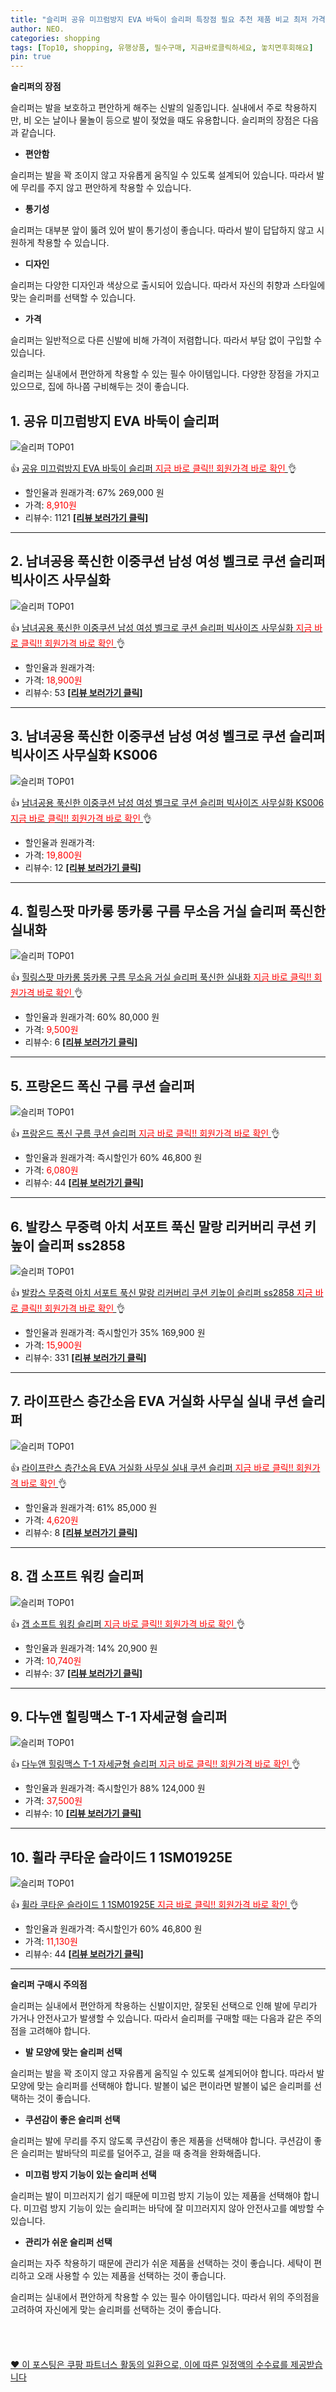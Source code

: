 ```yaml
---
title: "슬리퍼 공유 미끄럼방지 EVA 바둑이 슬리퍼 특장점 필요 추천 제품 비교 최저 가격 비교 장점 구매 후기 구매평"
author: NEO.
categories: shopping
tags: [Top10, shopping, 유행상품, 필수구매, 지금바로클릭하세요, 놓치면후회해요]
pin: true
---
```

**슬리퍼의 장점**

슬리퍼는 발을 보호하고 편안하게 해주는 신발의 일종입니다. 실내에서 주로 착용하지만, 비 오는 날이나 물놀이 등으로 발이 젖었을 때도 유용합니다. 슬리퍼의 장점은 다음과 같습니다.

* **편안함**

슬리퍼는 발을 꽉 조이지 않고 자유롭게 움직일 수 있도록 설계되어 있습니다. 따라서 발에 무리를 주지 않고 편안하게 착용할 수 있습니다.

* **통기성**

슬리퍼는 대부분 앞이 뚫려 있어 발이 통기성이 좋습니다. 따라서 발이 답답하지 않고 시원하게 착용할 수 있습니다.

* **디자인**

슬리퍼는 다양한 디자인과 색상으로 출시되어 있습니다. 따라서 자신의 취향과 스타일에 맞는 슬리퍼를 선택할 수 있습니다.

* **가격**

슬리퍼는 일반적으로 다른 신발에 비해 가격이 저렴합니다. 따라서 부담 없이 구입할 수 있습니다.

슬리퍼는 실내에서 편안하게 착용할 수 있는 필수 아이템입니다. 다양한 장점을 가지고 있으므로, 집에 하나쯤 구비해두는 것이 좋습니다.

   

## 1. 공유 미끄럼방지 EVA 바둑이 슬리퍼

![슬리퍼 TOP01](https://thumbnail7.coupangcdn.com/thumbnails/remote/490x490ex/image/rs_quotation_api/rbgi4x5c/b324337b417e4670a4b5055d5aee18ca.jpg)


👍 [공유 미끄럼방지 EVA 바둑이 슬리퍼 <font color=red> 지금 바로 클릭!! 회원가격 바로 확인 </font> ](https://link.coupang.com/re/AFFSDP?lptag=AF3617701&subid=GithubCoopas&pageKey=7234688877&traceid=V0-153&itemId=18366966510&vendorItemId=85510571052) 👌 


- 할인율과 원래가격: 67%  269,000   원
- 가격: <span style='color:red'>8,910원</span>
- 리뷰수: 1121  [**[리뷰 보러가기 클릭]**](https://link.coupang.com/re/AFFSDP?lptag=AF3617701&subid=GithubCoopas&pageKey=7234688877&traceid=V0-153&itemId=18366966510&vendorItemId=85510571052)

---


   

## 2. 남녀공용 푹신한 이중쿠션 남성 여성 벨크로 쿠션 슬리퍼 빅사이즈 사무실화

![슬리퍼 TOP01](https://thumbnail6.coupangcdn.com/thumbnails/remote/490x490ex/image/vendor_inventory/a2bc/afac403bf2b021175284d7c4b20f9f41cfd1f9e4981f6cfa733df3ea7c1f.jpg)


👍 [남녀공용 푹신한 이중쿠션 남성 여성 벨크로 쿠션 슬리퍼 빅사이즈 사무실화 <font color=red> 지금 바로 클릭!! 회원가격 바로 확인 </font> ](https://link.coupang.com/re/AFFSDP?lptag=AF3617701&subid=GithubCoopas&pageKey=6539343460&traceid=V0-153&itemId=14553255718&vendorItemId=81796738971) 👌 


- 할인율과 원래가격: 
- 가격: <span style='color:red'>18,900원</span>
- 리뷰수: 53  [**[리뷰 보러가기 클릭]**](https://link.coupang.com/re/AFFSDP?lptag=AF3617701&subid=GithubCoopas&pageKey=6539343460&traceid=V0-153&itemId=14553255718&vendorItemId=81796738971)

---


   

## 3. 남녀공용 푹신한 이중쿠션 남성 여성 벨크로 쿠션 슬리퍼 빅사이즈 사무실화 KS006

![슬리퍼 TOP01](https://thumbnail7.coupangcdn.com/thumbnails/remote/490x490ex/image/vendor_inventory/35b2/484c05a9ab5b010e0c672f08267eec87aeaace87021b188292d33df47f08.jpg)


👍 [남녀공용 푹신한 이중쿠션 남성 여성 벨크로 쿠션 슬리퍼 빅사이즈 사무실화 KS006 <font color=red> 지금 바로 클릭!! 회원가격 바로 확인 </font> ](https://link.coupang.com/re/AFFSDP?lptag=AF3617701&subid=GithubCoopas&pageKey=7070432407&traceid=V0-153&itemId=17556143886&vendorItemId=86683343185) 👌 


- 할인율과 원래가격: 
- 가격: <span style='color:red'>19,800원</span>
- 리뷰수: 12  [**[리뷰 보러가기 클릭]**](https://link.coupang.com/re/AFFSDP?lptag=AF3617701&subid=GithubCoopas&pageKey=7070432407&traceid=V0-153&itemId=17556143886&vendorItemId=86683343185)

---


   

## 4. 힐링스팟 마카롱 뚱카롱 구름 무소음 거실 슬리퍼 푹신한 실내화

![슬리퍼 TOP01](https://thumbnail6.coupangcdn.com/thumbnails/remote/490x490ex/image/vendor_inventory/4dfc/0a2205922c6b8ecaa4f398a8d52e4926f1fdf83d3727189c408c44358fdb.JPG)


👍 [힐링스팟 마카롱 뚱카롱 구름 무소음 거실 슬리퍼 푹신한 실내화 <font color=red> 지금 바로 클릭!! 회원가격 바로 확인 </font> ](https://link.coupang.com/re/AFFSDP?lptag=AF3617701&subid=GithubCoopas&pageKey=6113414839&traceid=V0-153&itemId=11536903996&vendorItemId=85190533714) 👌 


- 할인율과 원래가격: 60%  80,000   원
- 가격: <span style='color:red'>9,500원</span>
- 리뷰수: 6  [**[리뷰 보러가기 클릭]**](https://link.coupang.com/re/AFFSDP?lptag=AF3617701&subid=GithubCoopas&pageKey=6113414839&traceid=V0-153&itemId=11536903996&vendorItemId=85190533714)

---


   

## 5. 프랑온드 폭신 구름 쿠션 슬리퍼

![슬리퍼 TOP01](https://thumbnail9.coupangcdn.com/thumbnails/remote/490x490ex/image/rs_quotation_api/1vyfo8ol/19abfe81140143f892a0b9979dc4efc3.jpg)


👍 [프랑온드 폭신 구름 쿠션 슬리퍼 <font color=red> 지금 바로 클릭!! 회원가격 바로 확인 </font> ](https://link.coupang.com/re/AFFSDP?lptag=AF3617701&subid=GithubCoopas&pageKey=6348122787&traceid=V0-153&itemId=13346748967&vendorItemId=80601935655) 👌 


- 할인율과 원래가격: 즉시할인가 60%  46,800   원
- 가격: <span style='color:red'>6,080원</span>
- 리뷰수: 44  [**[리뷰 보러가기 클릭]**](https://link.coupang.com/re/AFFSDP?lptag=AF3617701&subid=GithubCoopas&pageKey=6348122787&traceid=V0-153&itemId=13346748967&vendorItemId=80601935655)

---


   

## 6. 발캉스 무중력 아치 서포트 푹신 말랑 리커버리 쿠션 키높이 슬리퍼 ss2858

![슬리퍼 TOP01](https://thumbnail7.coupangcdn.com/thumbnails/remote/490x490ex/image/vendor_inventory/a179/1bd730831befe4a61b9d278c227f3d3b5fc8dfd631f264dc525627432d29.jpg)


👍 [발캉스 무중력 아치 서포트 푹신 말랑 리커버리 쿠션 키높이 슬리퍼 ss2858 <font color=red> 지금 바로 클릭!! 회원가격 바로 확인 </font> ](https://link.coupang.com/re/AFFSDP?lptag=AF3617701&subid=GithubCoopas&pageKey=7245993499&traceid=V0-153&itemId=18421360684&vendorItemId=85563299539) 👌 


- 할인율과 원래가격: 즉시할인가 35%  169,900   원
- 가격: <span style='color:red'>15,900원</span>
- 리뷰수: 331  [**[리뷰 보러가기 클릭]**](https://link.coupang.com/re/AFFSDP?lptag=AF3617701&subid=GithubCoopas&pageKey=7245993499&traceid=V0-153&itemId=18421360684&vendorItemId=85563299539)

---


   

## 7. 라이프란스 층간소음 EVA 거실화 사무실 실내 쿠션 슬리퍼

![슬리퍼 TOP01](https://thumbnail6.coupangcdn.com/thumbnails/remote/490x490ex/image/retail/images/492849998718527-53f05793-5ec4-4595-ab69-5723cd650239.jpg)


👍 [라이프란스 층간소음 EVA 거실화 사무실 실내 쿠션 슬리퍼 <font color=red> 지금 바로 클릭!! 회원가격 바로 확인 </font> ](https://link.coupang.com/re/AFFSDP?lptag=AF3617701&subid=GithubCoopas&pageKey=7462638099&traceid=V0-153&itemId=12672411123&vendorItemId=84748162951) 👌 


- 할인율과 원래가격: 61%  85,000   원
- 가격: <span style='color:red'>4,620원</span>
- 리뷰수: 8  [**[리뷰 보러가기 클릭]**](https://link.coupang.com/re/AFFSDP?lptag=AF3617701&subid=GithubCoopas&pageKey=7462638099&traceid=V0-153&itemId=12672411123&vendorItemId=84748162951)

---


   

## 8. 갭 소프트 워킹 슬리퍼

![슬리퍼 TOP01](https://thumbnail10.coupangcdn.com/thumbnails/remote/490x490ex/image/rs_quotation_api/mqjqrjcy/f718f7c1804a45739caa5abe54fd6efd.jpg)


👍 [갭 소프트 워킹 슬리퍼 <font color=red> 지금 바로 클릭!! 회원가격 바로 확인 </font> ](https://link.coupang.com/re/AFFSDP?lptag=AF3617701&subid=GithubCoopas&pageKey=6332825067&traceid=V0-153&itemId=13250365494&vendorItemId=80508248819) 👌 


- 할인율과 원래가격: 14%  20,900   원
- 가격: <span style='color:red'>10,740원</span>
- 리뷰수: 37  [**[리뷰 보러가기 클릭]**](https://link.coupang.com/re/AFFSDP?lptag=AF3617701&subid=GithubCoopas&pageKey=6332825067&traceid=V0-153&itemId=13250365494&vendorItemId=80508248819)

---


   

## 9. 다누앤 힐링맥스 T-1 자세균형 슬리퍼

![슬리퍼 TOP01](https://thumbnail10.coupangcdn.com/thumbnails/remote/490x490ex/image/vendor_inventory/de59/a4f806b68bb61e31824ee19c3e275dc5b90b8b6a6834b8fce5bd63c0daa7.png)


👍 [다누앤 힐링맥스 T-1 자세균형 슬리퍼 <font color=red> 지금 바로 클릭!! 회원가격 바로 확인 </font> ](https://link.coupang.com/re/AFFSDP?lptag=AF3617701&subid=GithubCoopas&pageKey=5792035371&traceid=V0-153&itemId=9905592182&vendorItemId=77188934580) 👌 


- 할인율과 원래가격: 즉시할인가 88%  124,000   원
- 가격: <span style='color:red'>37,500원</span>
- 리뷰수: 10  [**[리뷰 보러가기 클릭]**](https://link.coupang.com/re/AFFSDP?lptag=AF3617701&subid=GithubCoopas&pageKey=5792035371&traceid=V0-153&itemId=9905592182&vendorItemId=77188934580)

---


   

## 10. 휠라 쿠타운 슬라이드 1 1SM01925E

![슬리퍼 TOP01](https://thumbnail6.coupangcdn.com/thumbnails/remote/490x490ex/image/retail/images/1372641472840342-66270b2a-0310-4d27-a70d-b9c9c6078b9c.png)


👍 [휠라 쿠타운 슬라이드 1 1SM01925E <font color=red> 지금 바로 클릭!! 회원가격 바로 확인 </font> ](https://link.coupang.com/re/AFFSDP?lptag=AF3617701&subid=GithubCoopas&pageKey=6429674021&traceid=V0-153&itemId=13870576824&vendorItemId=81120453426) 👌 


- 할인율과 원래가격: 즉시할인가 60%  46,800   원
- 가격: <span style='color:red'>11,130원</span>
- 리뷰수: 44  [**[리뷰 보러가기 클릭]**](https://link.coupang.com/re/AFFSDP?lptag=AF3617701&subid=GithubCoopas&pageKey=6429674021&traceid=V0-153&itemId=13870576824&vendorItemId=81120453426)

---
**슬리퍼 구매시 주의점**

슬리퍼는 실내에서 편안하게 착용하는 신발이지만, 잘못된 선택으로 인해 발에 무리가 가거나 안전사고가 발생할 수 있습니다. 따라서 슬리퍼를 구매할 때는 다음과 같은 주의점을 고려해야 합니다.

* **발 모양에 맞는 슬리퍼 선택**

슬리퍼는 발을 꽉 조이지 않고 자유롭게 움직일 수 있도록 설계되어야 합니다. 따라서 발 모양에 맞는 슬리퍼를 선택해야 합니다. 발볼이 넓은 편이라면 발볼이 넓은 슬리퍼를 선택하는 것이 좋습니다.

* **쿠션감이 좋은 슬리퍼 선택**

슬리퍼는 발에 무리를 주지 않도록 쿠션감이 좋은 제품을 선택해야 합니다. 쿠션감이 좋은 슬리퍼는 발바닥의 피로를 덜어주고, 걸을 때 충격을 완화해줍니다.

* **미끄럼 방지 기능이 있는 슬리퍼 선택**

슬리퍼는 발이 미끄러지기 쉽기 때문에 미끄럼 방지 기능이 있는 제품을 선택해야 합니다. 미끄럼 방지 기능이 있는 슬리퍼는 바닥에 잘 미끄러지지 않아 안전사고를 예방할 수 있습니다.

* **관리가 쉬운 슬리퍼 선택**

슬리퍼는 자주 착용하기 때문에 관리가 쉬운 제품을 선택하는 것이 좋습니다. 세탁이 편리하고 오래 사용할 수 있는 제품을 선택하는 것이 좋습니다.

슬리퍼는 실내에서 편안하게 착용할 수 있는 필수 아이템입니다. 따라서 위의 주의점을 고려하여 자신에게 맞는 슬리퍼를 선택하는 것이 좋습니다.<br><br><br><br><br> [ ❤  이 포스팅은 쿠팡 파트너스 활동의 일환으로, 이에 따른 일정액의 수수료를 제공받습니다](https://link.coupang.com/a/bcEFyh)